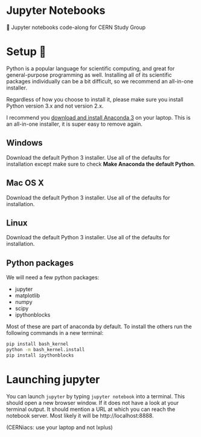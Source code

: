 # Jupyter Notebooks
:notebook: Jupyter notebooks code-along for CERN Study Group


# Setup :construction:
Python is a popular language for scientific computing, and great for general-purpose programming as well. Installing all of its scientific packages individually can be a bit difficult, so we recommend an all-in-one installer.

Regardless of how you choose to install it, please make sure you install Python version 3.x and not version 2.x.

I recommend you [download and install Anaconda 3](https://store.continuum.io/cshop/anaconda/) on your laptop.
This is an all-in-one installer, it is super easy to remove again.

## Windows
Download the default Python 3 installer. Use all of the defaults for installation except make sure to check **Make Anaconda the default Python**.

## Mac OS X
Download the default Python 3 installer. Use all of the defaults for installation.

## Linux
Download the default Python 3 installer. Use all of the defaults for installation.

## Python packages
We will need a few python packages:

* jupyter
* matplotlib
* numpy
* scipy
* ipythonblocks

Most of these are part of anaconda by
default. To install the others run the following commands in a new
terminal:
```bash
pip install bash_kernel
python -m bash_kernel.install
pip install ipythonblocks
```

# Launching jupyter
You can launch `jupyter` by typing `jupyter notebook` into a terminal. This
should open a new browser window. If it does not have a look at your
terminal output. It should mention a URL at which you can reach the
notebook server. Most likely it will be http://localhost:8888.

(CERNiacs: use your laptop and not lxplus)
